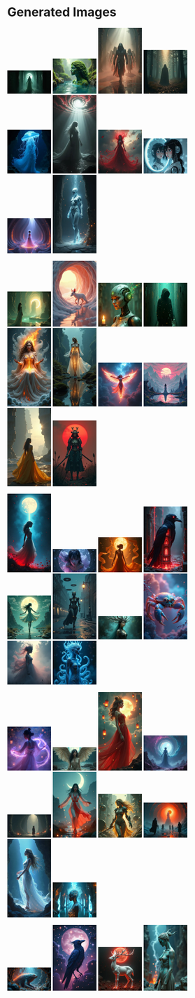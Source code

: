 # Generated Images



<img src="2025_06_19_01_thumb.webp" width="100"/> <img src="2025_06_19_02_thumb.webp" width="100"/> <img src="2025_06_19_03_thumb.webp" width="100"/> <img src="2025_06_19_04_thumb.webp" width="100"/> <img src="2025_06_19_05_thumb.webp" width="100"/> <img src="2025_06_19_06_thumb.webp" width="100"/> <img src="2025_06_19_07_thumb.webp" width="100"/> <img src="2025_06_19_08_thumb.webp" width="100"/> <img src="2025_06_19_09_thumb.webp" width="100"/> <img src="2025_06_19_10_thumb.webp" width="100"/>

<img src="2025_06_19_11_thumb.webp" width="100"/> <img src="2025_06_19_12_thumb.webp" width="100"/> <img src="2025_06_19_13_thumb.webp" width="100"/> <img src="2025_06_19_14_thumb.webp" width="100"/> <img src="2025_06_19_15_thumb.webp" width="100"/> <img src="2025_06_19_16_thumb.webp" width="100"/> <img src="2025_06_19_17_thumb.webp" width="100"/> <img src="2025_06_19_18_thumb.webp" width="100"/> <img src="2025_06_19_19_thumb.webp" width="100"/> <img src="2025_06_19_20_thumb.webp" width="100"/>

<img src="2025_06_19_21_thumb.webp" width="100"/> <img src="2025_06_19_22_thumb.webp" width="100"/> <img src="2025_06_19_23_thumb.webp" width="100"/> <img src="2025_06_19_24_thumb.webp" width="100"/> <img src="2025_06_19_25_thumb.webp" width="100"/> <img src="2025_06_19_26_thumb.webp" width="100"/> <img src="2025_06_19_27_thumb.webp" width="100"/> <img src="2025_06_19_28_thumb.webp" width="100"/> <img src="2025_06_19_29_thumb.webp" width="100"/> <img src="2025_06_19_30_thumb.webp" width="100"/>

<img src="2025_06_19_31_thumb.webp" width="100"/> <img src="2025_06_19_32_thumb.webp" width="100"/> <img src="2025_06_19_33_thumb.webp" width="100"/> <img src="2025_06_19_34_thumb.webp" width="100"/> <img src="2025_06_19_35_thumb.webp" width="100"/> <img src="2025_06_19_36_thumb.webp" width="100"/> <img src="2025_06_19_37_thumb.webp" width="100"/> <img src="2025_06_19_38_thumb.webp" width="100"/> <img src="2025_06_19_39_thumb.webp" width="100"/> <img src="2025_06_19_40_thumb.webp" width="100"/>

<img src="2025_06_19_41_thumb.webp" width="100"/> <img src="2025_06_19_42_thumb.webp" width="100"/> <img src="2025_06_19_43_thumb.webp" width="100"/> <img src="2025_06_19_44_thumb.webp" width="100"/>